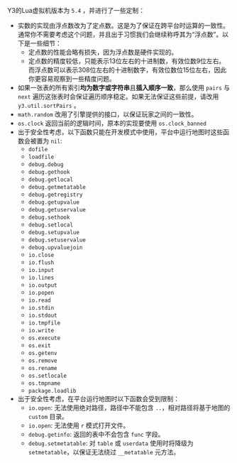Y3的Lua虚拟机版本为 `5.4` ，并进行了一些定制：

* 实数的实现由浮点数改为了定点数。这是为了保证在跨平台时运算的一致性。通常你不需要考虑这个问题，并且出于习惯我们会继续称呼其为“浮点数”。以下是一些细节：
    + 定点数的性能会略有损失，因为浮点数是硬件实现的。
    + 定点数的精度较低，只能表示13位左右的十进制数，有效位数9位左右。而浮点数可以表示308位左右的十进制数字，有效位数位15位左右，因此你更容易观察到一些精度问题。
* 如果一张表的所有索引**均为数字或字符串**且**插入顺序一致**，那么使用 `pairs` 与 `next` 遍历这张表时会保证遍历顺序稳定。如果无法保证这些前提，请改用 `y3.util.sortPairs` 。
* `math.random` 改用了引擎提供的接口，以保证玩家之间的一致性。
* `os.clock` 返回当前的逻辑时间，原本的实现要使用 `os.clock_banned` 
* 出于安全性考虑，以下函数只能在开发模式中使用，平台中运行地图时这些函数会被置为 `nil`:
    + `dofile`
    + `loadfile`
    + `debug.debug`
    + `debug.gethook`
    + `debug.getlocal`
    + `debug.getmetatable`
    + `debug.getregistry`
    + `debug.getupvalue`
    + `debug.getuservalue`
    + `debug.sethook`
    + `debug.setlocal`
    + `debug.setupvalue`
    + `debug.setuservalue`
    + `debug.upvaluejoin`
    + `io.close`
    + `io.flush`
    + `io.input`
    + `io.lines`
    + `io.output`
    + `io.popen`
    + `io.read`
    + `io.stdin`
    + `io.stdout`
    + `io.tmpfile`
    + `io.write`
    + `os.execute`
    + `os.exit`
    + `os.getenv`
    + `os.remove`
    + `os.rename`
    + `os.setlocale`
    + `os.tmpname`
    + `package.loadlib`
* 出于安全性考虑，在平台运行地图时以下函数会受到限制：
    + `io.open`: 无法使用绝对路径，路径中不能包含 `..`，相对路径将基于地图的 `custom` 目录。
    + `io.open`: 无法使用 `r` 模式打开文件。
    + `debug.getinfo`: 返回的表中不会包含 `func` 字段。
    + `debug.setmetatable`: 对 `table` 或 `userdata` 使用时将降级为 `setmetatable`，以保证无法绕过 `__metatable` 元方法。
